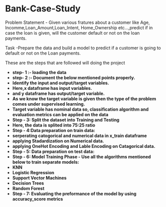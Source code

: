 # Bank-Case-Study
Problem Statement - Given various fratures about a customer like Age, Incomme,Loan_Amount,Loan_Intent, Home_Ownership etc...,predict if in case the loan is given, will the customer default or not on the loan payments.

Task -Prepare the data and build a model to predict if a customer is going to default or not on the Loan payments.

These are the steps that are followed will doing the project
- <b>step- 1 :-<b/> loading the data
- <b>step- 2 :-<b/> Document the below mentioned points properly.
- Identify the input and output/target variables.
- Here,x dataframe has input variables.
- and y dataframe has output/target variable.
- As we know the target variable is given then the type of the problem comes under __supervised learning.__
- Target variable has __nominal data__ so, __classification algorithm__ and __evaluation metrics__ can be applied on the data
- <b>Step - 3:</b> Split the dataset into Training and Testing
- Here, the data is splited into 75:25 ratio
- <b>Step - 4:</b>Data preparation on train data:
- serperating catogorical and numerical data in x_train dataframe
- applying __Stadardization__ on Numerical data.
- applying __OneHot Encoding and Lable Encoding__ on Catagorical data.
- <b>Step - 5</b>: Data preparation on test data:
- <b>Step - 6</b>: Model Training Phase - Use all the algorithms mentioned below to train separate models:
- KNN
- Logistic Regression
- Support Vector Machines
- Decision Trees
- Random Forest
- <b>Step - 7</b>: Evaluating the preformance of the model by using accuracy_score metrics
